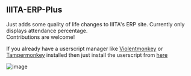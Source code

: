 ## IIITA-ERP-Plus

Just adds some quality of life changes to IIITA's ERP site. Currently only displays attendance percentage.      
Contributions are welcome!

If you already have a userscript manager like [Violentmonkey](https://violentmonkey.github.io/) or [Tampermonkey](https://www.tampermonkey.net/) installed then just install the userscript from [here](https://greasyfork.org/en/scripts/507128-attendance-percentage-for-iiita-erp)

![image](https://github.com/user-attachments/assets/becb9618-d3ed-43ca-a8d3-9dc4aa86abef)
